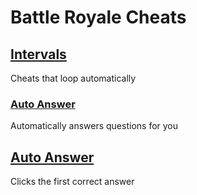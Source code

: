 # Battle Royale Cheats

## [Intervals](intervals/)
Cheats that loop automatically

### [Auto Answer](intervals/autoAnswer.js)
Automatically answers questions for you


## [Auto Answer](autoAnswer.js)
Clicks the first correct answer